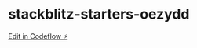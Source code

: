 # stackblitz-starters-oezydd

[Edit in Codeflow ⚡️](https://stackblitz.com/~/github.com/ragul2328/stackblitz-starters-oezydd)